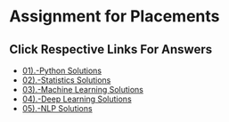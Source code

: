 # Assignment for Placements 
## Click Respective Links For Answers
- [01).-Python Solutions](https://github.com/Dr-Sanjay/Assignment_Sanjay/blob/main/Placement%20Assignment_(Sanjay)/Python_Solutions.ipynb)
- [02).-Statistics Solutions](https://github.com/Dr-Sanjay/Assignment_Sanjay/blob/main/Placement%20Assignment_(Sanjay)/02_Statistics_Solutions.ipynb)
- [03).-Machine Learning Solutions]("Sanajy")
- [04).-Deep Learning Solutions](https://github.com/Dr-Sanjay/Assignment_Sanjay/blob/main/02_Placement_Assignment_(Sanjay)/04_Deep_Learning_Solutions.ipynb)
- [05).-NLP Solutions](https://github.com/Dr-Sanjay/Assignment_Sanjay/blob/main/Placement%20Assignment_(Sanjay)/Statistics.ipynb)
